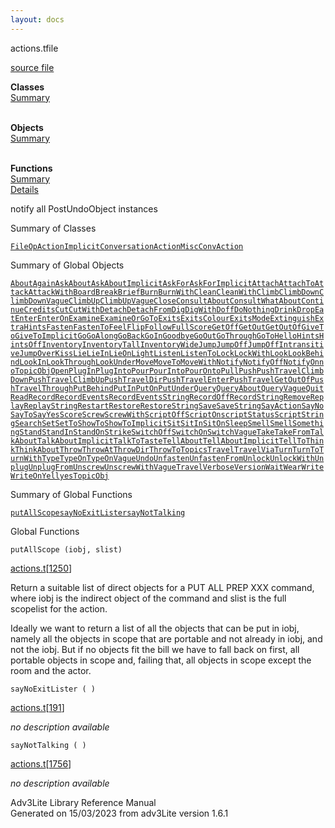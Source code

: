 ```yaml
---
layout: docs
---
```

<span class="title">actions.t</span><span class="type">file</span>

[source file](../source/actions.t.html)

**Classes**  
[Summary](#_ClassSummary_)  
 

**Objects**  
[Summary](#_ObjectSummary_)  
 

**Functions**  
[Summary](#_FunctionSummary_)  
[Details](#_Functions_)



notify all PostUndoObject instances



<span id="_ClassSummary_"></span>



<span class="hdln">Summary of Classes</span>  



[`FileOpAction`](../object/FileOpAction.html)[`ImplicitConversationAction`](../object/ImplicitConversationAction.html)[`MiscConvAction`](../object/MiscConvAction.html)
<span id="_ObjectSummary_"></span>



<span class="hdln">Summary of Global Objects</span>  



[`About`](../object/About.html)[`Again`](../object/Again.html)[`AskAbout`](../object/AskAbout.html)[`AskAboutImplicit`](../object/AskAboutImplicit.html)[`AskFor`](../object/AskFor.html)[`AskForImplicit`](../object/AskForImplicit.html)[`Attach`](../object/Attach.html)[`AttachTo`](../object/AttachTo.html)[`Attack`](../object/Attack.html)[`AttackWith`](../object/AttackWith.html)[`Board`](../object/Board.html)[`Break`](../object/Break.html)[`Brief`](../object/Brief.html)[`Burn`](../object/Burn.html)[`BurnWith`](../object/BurnWith.html)[`Clean`](../object/Clean.html)[`CleanWith`](../object/CleanWith.html)[`Climb`](../object/Climb.html)[`ClimbDown`](../object/ClimbDown.html)[`ClimbDownVague`](../object/ClimbDownVague.html)[`ClimbUp`](../object/ClimbUp.html)[`ClimbUpVague`](../object/ClimbUpVague.html)[`Close`](../object/Close.html)[`ConsultAbout`](../object/ConsultAbout.html)[`ConsultWhatAbout`](../object/ConsultWhatAbout.html)[`Continue`](../object/Continue.html)[`Credits`](../object/Credits.html)[`Cut`](../object/Cut.html)[`CutWith`](../object/CutWith.html)[`Detach`](../object/Detach.html)[`DetachFrom`](../object/DetachFrom.html)[`Dig`](../object/Dig.html)[`DigWith`](../object/DigWith.html)[`Doff`](../object/Doff.html)[`DoNothing`](../object/DoNothing.html)[`Drink`](../object/Drink.html)[`Drop`](../object/Drop.html)[`Eat`](../object/Eat.html)[`Enter`](../object/Enter.html)[`EnterOn`](../object/EnterOn.html)[`Examine`](../object/Examine.html)[`ExamineOrGoTo`](../object/ExamineOrGoTo.html)[`Exits`](../object/Exits.html)[`ExitsColour`](../object/ExitsColour.html)[`ExitsMode`](../object/ExitsMode.html)[`Extinguish`](../object/Extinguish.html)[`ExtraHints`](../object/ExtraHints.html)[`Fasten`](../object/Fasten.html)[`FastenTo`](../object/FastenTo.html)[`Feel`](../object/Feel.html)[`Flip`](../object/Flip.html)[`Follow`](../object/Follow.html)[`FullScore`](../object/FullScore.html)[`GetOff`](../object/GetOff.html)[`GetOut`](../object/GetOut.html)[`GetOutOf`](../object/GetOutOf.html)[`GiveTo`](../object/GiveTo.html)[`GiveToImplicit`](../object/GiveToImplicit.html)[`Go`](../object/Go.html)[`GoAlong`](../object/GoAlong.html)[`GoBack`](../object/GoBack.html)[`GoIn`](../object/GoIn.html)[`Goodbye`](../object/Goodbye.html)[`GoOut`](../object/GoOut.html)[`GoThrough`](../object/GoThrough.html)[`GoTo`](../object/GoTo.html)[`Hello`](../object/Hello.html)[`Hints`](../object/Hints.html)[`HintsOff`](../object/HintsOff.html)[`Inventory`](../object/Inventory.html)[`InventoryTall`](../object/InventoryTall.html)[`InventoryWide`](../object/InventoryWide.html)[`Jump`](../object/Jump.html)[`JumpOff`](../object/JumpOff.html)[`JumpOffIntransitive`](../object/JumpOffIntransitive.html)[`JumpOver`](../object/JumpOver.html)[`Kiss`](../object/Kiss.html)[`Lie`](../object/Lie.html)[`LieIn`](../object/LieIn.html)[`LieOn`](../object/LieOn.html)[`Light`](../object/Light.html)[`Listen`](../object/Listen.html)[`ListenTo`](../object/ListenTo.html)[`Lock`](../object/Lock.html)[`LockWith`](../object/LockWith.html)[`Look`](../object/Look.html)[`LookBehind`](../object/LookBehind.html)[`LookIn`](../object/LookIn.html)[`LookThrough`](../object/LookThrough.html)[`LookUnder`](../object/LookUnder.html)[`Move`](../object/Move.html)[`MoveTo`](../object/MoveTo.html)[`MoveWith`](../object/MoveWith.html)[`Notify`](../object/Notify.html)[`NotifyOff`](../object/NotifyOff.html)[`NotifyOn`](../object/NotifyOn.html)[`noTopicObj`](../object/noTopicObj.html)[`Open`](../object/Open.html)[`PlugIn`](../object/PlugIn.html)[`PlugInto`](../object/PlugInto.html)[`Pour`](../object/Pour.html)[`PourInto`](../object/PourInto.html)[`PourOnto`](../object/PourOnto.html)[`Pull`](../object/Pull.html)[`Push`](../object/Push.html)[`PushTravelClimbDown`](../object/PushTravelClimbDown.html)[`PushTravelClimbUp`](../object/PushTravelClimbUp.html)[`PushTravelDir`](../object/PushTravelDir.html)[`PushTravelEnter`](../object/PushTravelEnter.html)[`PushTravelGetOutOf`](../object/PushTravelGetOutOf.html)[`PushTravelThrough`](../object/PushTravelThrough.html)[`PutBehind`](../object/PutBehind.html)[`PutIn`](../object/PutIn.html)[`PutOn`](../object/PutOn.html)[`PutUnder`](../object/PutUnder.html)[`Query`](../object/Query.html)[`QueryAbout`](../object/QueryAbout.html)[`QueryVague`](../object/QueryVague.html)[`Quit`](../object/Quit.html)[`Read`](../object/Read.html)[`Record`](../object/Record.html)[`RecordEvents`](../object/RecordEvents.html)[`RecordEventsString`](../object/RecordEventsString.html)[`RecordOff`](../object/RecordOff.html)[`RecordString`](../object/RecordString.html)[`Remove`](../object/Remove.html)[`Replay`](../object/Replay.html)[`ReplayString`](../object/ReplayString.html)[`Restart`](../object/Restart.html)[`Restore`](../object/Restore.html)[`RestoreString`](../object/RestoreString.html)[`Save`](../object/Save.html)[`SaveString`](../object/SaveString.html)[`SayAction`](../object/SayAction.html)[`SayNo`](../object/SayNo.html)[`SayTo`](../object/SayTo.html)[`SayYes`](../object/SayYes.html)[`Score`](../object/Score.html)[`Screw`](../object/Screw.html)[`ScrewWith`](../object/ScrewWith.html)[`ScriptOff`](../object/ScriptOff.html)[`ScriptOn`](../object/ScriptOn.html)[`scriptStatus`](../object/scriptStatus.html)[`ScriptString`](../object/ScriptString.html)[`Search`](../object/Search.html)[`Set`](../object/Set.html)[`SetTo`](../object/SetTo.html)[`ShowTo`](../object/ShowTo.html)[`ShowToImplicit`](../object/ShowToImplicit.html)[`Sit`](../object/Sit.html)[`SitIn`](../object/SitIn.html)[`SitOn`](../object/SitOn.html)[`Sleep`](../object/Sleep.html)[`Smell`](../object/Smell.html)[`SmellSomething`](../object/SmellSomething.html)[`Stand`](../object/Stand.html)[`StandIn`](../object/StandIn.html)[`StandOn`](../object/StandOn.html)[`Strike`](../object/Strike.html)[`SwitchOff`](../object/SwitchOff.html)[`SwitchOn`](../object/SwitchOn.html)[`SwitchVague`](../object/SwitchVague.html)[`Take`](../object/Take.html)[`TakeFrom`](../object/TakeFrom.html)[`TalkAbout`](../object/TalkAbout.html)[`TalkAboutImplicit`](../object/TalkAboutImplicit.html)[`TalkTo`](../object/TalkTo.html)[`Taste`](../object/Taste.html)[`TellAbout`](../object/TellAbout.html)[`TellAboutImplicit`](../object/TellAboutImplicit.html)[`TellTo`](../object/TellTo.html)[`Think`](../object/Think.html)[`ThinkAbout`](../object/ThinkAbout.html)[`Throw`](../object/Throw.html)[`ThrowAt`](../object/ThrowAt.html)[`ThrowDir`](../object/ThrowDir.html)[`ThrowTo`](../object/ThrowTo.html)[`Topics`](../object/Topics.html)[`Travel`](../object/Travel.html)[`TravelVia`](../object/TravelVia.html)[`Turn`](../object/Turn.html)[`TurnTo`](../object/TurnTo.html)[`TurnWith`](../object/TurnWith.html)[`Type`](../object/Type.html)[`TypeOn`](../object/TypeOn.html)[`TypeOnVague`](../object/TypeOnVague.html)[`Undo`](../object/Undo.html)[`Unfasten`](../object/Unfasten.html)[`UnfastenFrom`](../object/UnfastenFrom.html)[`Unlock`](../object/Unlock.html)[`UnlockWith`](../object/UnlockWith.html)[`Unplug`](../object/Unplug.html)[`UnplugFrom`](../object/UnplugFrom.html)[`Unscrew`](../object/Unscrew.html)[`UnscrewWith`](../object/UnscrewWith.html)[`VagueTravel`](../object/VagueTravel.html)[`Verbose`](../object/Verbose.html)[`Version`](../object/Version.html)[`Wait`](../object/Wait.html)[`Wear`](../object/Wear.html)[`Write`](../object/Write.html)[`WriteOn`](../object/WriteOn.html)[`Yell`](../object/Yell.html)[`yesTopicObj`](../object/yesTopicObj.html)
<span id="FunctionSummary_"></span>



<span class="hdln">Summary of Global Functions</span>  



[`putAllScope`](#putAllScope)[`sayNoExitLister`](#sayNoExitLister)[`sayNotTalking`](#sayNotTalking)

<span id="_Functions_"></span>



<span class="hdln">Global Functions</span>  



<span id="putAllScope"></span>

`putAllScope (iobj, slist)`

[actions.t](../file/actions.t.html)\[[1250](../source/actions.t.html#1250)\]



Return a suitable list of direct objects for a PUT ALL PREP XXX command,
where iobj is the indirect object of the command and slist is the full
scopelist for the action.

Ideally we want to return a list of all the objects that can be put in
iobj, namely all the objects in scope that are portable and not already
in iobj, and not the iobj. But if no objects fit the bill we have to
fall back on first, all portable objects in scope and, failing that, all
objects in scope except the room and the actor.



<span id="sayNoExitLister"></span>

`sayNoExitLister ( )`

[actions.t](../file/actions.t.html)\[[191](../source/actions.t.html#191)\]



*no description available*



<span id="sayNotTalking"></span>

`sayNotTalking ( )`

[actions.t](../file/actions.t.html)\[[1756](../source/actions.t.html#1756)\]



*no description available*





Adv3Lite Library Reference Manual  
Generated on 15/03/2023 from adv3Lite version 1.6.1


